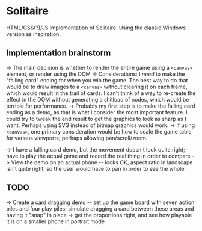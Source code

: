 # Solitaire

HTML/CSS(?)/JS implementation of Solitaire. Using the classic Windows version as inspiration.

## Implementation brainstorm

-> The main decision is whether to render the entire game using a `<canvas>` element, or render using the DOM
-> Considerations: I _need_ to make the "falling card" ending for when you win the game. The best way to do that would be to draw images to a `<canvas>` without clearing it on each frame, which would result in the trail of cards. I can't think of a way to re-create the effect in the DOM without generating a shitload of nodes, which would be terrible for performance.
-> Probably my first step is to make the falling card ending as a demo, as that is what I consider the most important feature. I could try to tweak the end result to get the graphics to look as sharp as I want. Perhaps using SVG instead of bitmap graphics would work.
-> if using `<canvas>`, one primary consideration would be how to scale the game table for various viewports; perhaps allowing pan/scroll/zoom.


-> I have a falling card demo, but the movement doesn't look quite right; have to play the actual game and record the real thing in order to compare
-> View the demo on an actual phone -- looks OK, aspect ratio in landscape isn't quite right, so the user would have to pan in order to see the whole


## TODO

-> Create a card dragging demo -- set up the game board with seven action piles and four play piles; simulate dragging a card between these areas and having it "snap" in place
-> get the proportions right, and see how playable it is on a smaller phone in portrait mode
